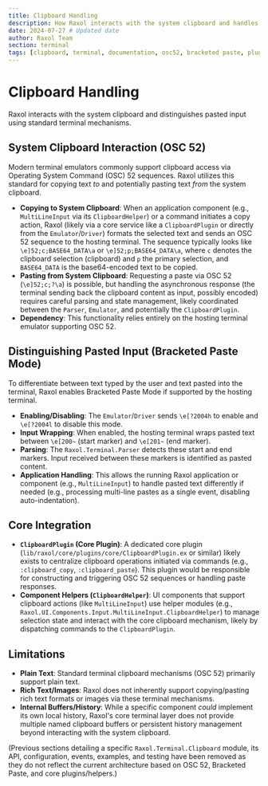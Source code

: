 ```yaml
---
title: Clipboard Handling
description: How Raxol interacts with the system clipboard and handles pasted input.
date: 2024-07-27 # Updated date
author: Raxol Team
section: terminal
tags: [clipboard, terminal, documentation, osc52, bracketed paste, plugin]
---
```


# Clipboard Handling

Raxol interacts with the system clipboard and distinguishes pasted input using standard terminal mechanisms.

## System Clipboard Interaction (OSC 52)

Modern terminal emulators commonly support clipboard access via Operating System Command (OSC) 52 sequences. Raxol utilizes this standard for copying text _to_ and potentially pasting text _from_ the system clipboard.

- **Copying to System Clipboard**: When an application component (e.g., `MultiLineInput` via its `ClipboardHelper`) or a command initiates a copy action, Raxol (likely via a core service like a `ClipboardPlugin` or directly from the `Emulator`/`Driver`) formats the selected text and sends an OSC 52 sequence to the hosting terminal. The sequence typically looks like `\e]52;c;BASE64_DATA\a` or `\e]52;p;BASE64_DATA\a`, where `c` denotes the clipboard selection (clipboard) and `p` the primary selection, and `BASE64_DATA` is the base64-encoded text to be copied.
- **Pasting from System Clipboard**: Requesting a paste via OSC 52 (`\e]52;c;?\a`) is possible, but handling the asynchronous response (the terminal sending back the clipboard content as input, possibly encoded) requires careful parsing and state management, likely coordinated between the `Parser`, `Emulator`, and potentially the `ClipboardPlugin`.
- **Dependency**: This functionality relies entirely on the hosting terminal emulator supporting OSC 52.

## Distinguishing Pasted Input (Bracketed Paste Mode)

To differentiate between text typed by the user and text pasted into the terminal, Raxol enables Bracketed Paste Mode if supported by the hosting terminal.

- **Enabling/Disabling**: The `Emulator`/`Driver` sends `\e[?2004h` to enable and `\e[?2004l` to disable this mode.
- **Input Wrapping**: When enabled, the hosting terminal wraps pasted text between `\e[200~` (start marker) and `\e[201~` (end marker).
- **Parsing**: The `Raxol.Terminal.Parser` detects these start and end markers. Input received between these markers is identified as pasted content.
- **Application Handling**: This allows the running Raxol application or component (e.g., `MultiLineInput`) to handle pasted text differently if needed (e.g., processing multi-line pastes as a single event, disabling auto-indentation).

## Core Integration

- **`ClipboardPlugin` (Core Plugin)**: A dedicated core plugin (`lib/raxol/core/plugins/core/ClipboardPlugin.ex` or similar) likely exists to centralize clipboard operations initiated via commands (e.g., `:clipboard_copy`, `:clipboard_paste`). This plugin would be responsible for constructing and triggering OSC 52 sequences or handling paste responses.
- **Component Helpers (`ClipboardHelper`)**: UI components that support clipboard actions (like `MultiLineInput`) use helper modules (e.g., `Raxol.UI.Components.Input.MultiLineInput.ClipboardHelper`) to manage selection state and interact with the core clipboard mechanism, likely by dispatching commands to the `ClipboardPlugin`.

## Limitations

- **Plain Text**: Standard terminal clipboard mechanisms (OSC 52) primarily support plain text.
- **Rich Text/Images**: Raxol does not inherently support copying/pasting rich text formats or images via these terminal mechanisms.
- **Internal Buffers/History**: While a specific component _could_ implement its own local history, Raxol's core terminal layer does not provide multiple named clipboard buffers or persistent history management beyond interacting with the system clipboard.

(Previous sections detailing a specific `Raxol.Terminal.Clipboard` module, its API, configuration, events, examples, and testing have been removed as they do not reflect the current architecture based on OSC 52, Bracketed Paste, and core plugins/helpers.)
